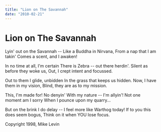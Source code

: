```yaml
---
title: "Lion on The Savannah"
date: "2010-02-21"
---
```

# Lion on The Savannah

Lyin' out on the Savannah -- Like a Buddha in Nirvana, From a nap that I am takin' Comes a scent, and I awaken!

In no time at all, I'm certain There is Zebra -- out there herdin'. Silent as before they woke us, Out, I crept intent and focussed.

Out to them I glide, unbidden In the grass that keeps us hidden. Now, I have them in my vision, Blind, they are as to my mission.

This, I'm made for! No denyin' With my nature -- I'm allyin'! Not one moment am I sorry When I pounce upon my quarry...

But on the brink I do delay -- I feel more like Warthog today! If to you this does seem bogus, Think on it when YOU lose focus.

Copyright 1998, Mike Levin
